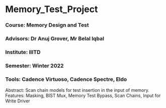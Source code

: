 # Memory_Test_Project
### Course: Memory Design and Test
### Advisors: Dr Anuj Grover, Mr Belal Iqbal
### Institute: IIITD
### Semester: Winter 2022
### Tools: Cadence Virtuoso, Cadence Spectre, Eldo

Abstract: Scan chain models for test insertion in the input of memory. 
Features: Masking, BIST Mux, Memory Test Bypass, Scan Chains, Input for Write Driver 



